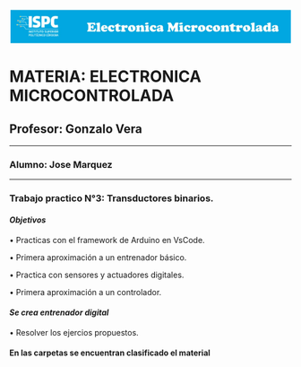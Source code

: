 ![alt text](/rcs/Visual/Logo%20EM.png)

# MATERIA: ELECTRONICA MICROCONTROLADA
## Profesor: Gonzalo Vera
___
### Alumno: Jose Marquez
___

### **Trabajo practico N°3: Transductores binarios.**


#### ***Objetivos***
• Practicas con el framework de Arduino en VsCode.  

• Primera aproximación a un entrenador básico.  

• Practica con sensores y actuadores digitales.  

• Primera aproximación a un controlador.  

#### ***Se crea entrenador digital***  

• Resolver los ejercios propuestos.


#### En las carpetas se encuentran clasificado el material